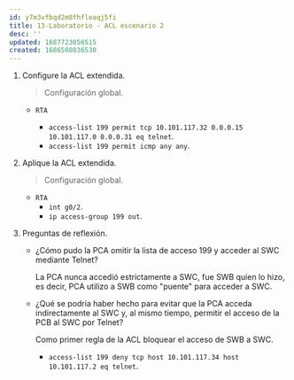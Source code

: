 ```yaml
---
id: y7m3vfbqd2m8fhfleaqj5fi
title: 13-Laboratorio - ACL escenario 2
desc: ''
updated: 1687723056515
created: 1686508036530
---
```


1. Configure la ACL extendida.

	> Configuración global.

	- `RTA`

		- `access-list 199 permit tcp 10.101.117.32 0.0.0.15 10.101.117.0 0.0.0.31 eq telnet`.
		- `access-list 199 permit icmp any any`.

2. Aplique la ACL extendida.

	> Configuración global.

	- `RTA`
		- `int g0/2`.
		- `ip access-group 199 out`.

3. Preguntas de reflexión.

	- ¿Cómo pudo la PCA omitir la lista de acceso 199 y acceder al SWC mediante Telnet?

		La PCA nunca accedió estrictamente a SWC, fue SWB quien lo hizo, es decir, PCA utilizo a SWB como "puente" para acceder a SWC.

	- ¿Qué se podría haber hecho para evitar que la PCA acceda indirectamente al SWC y, al mismo tiempo, permitir el acceso de la PCB al SWC por Telnet?

		Como primer regla de la ACL bloquear el acceso de SWB a SWC.

		- `access-list 199 deny tcp host 10.101.117.34 host 10.101.117.2 eq telnet`.
